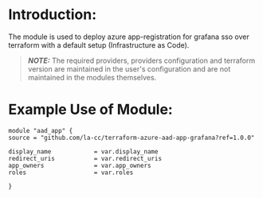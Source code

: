 # Introduction:

The module is used to deploy azure app-registration for grafana sso over terraform with a default setup (Infrastructure as Code).

> **_NOTE:_** The required providers, providers configuration and terraform version are maintained in the user's configuration and are not maintained in the modules themselves.

# Example Use of Module:

    module "aad_app" {
    source = "github.com/la-cc/terraform-azure-aad-app-grafana?ref=1.0.0"

    display_name            = var.display_name
    redirect_uris           = var.redirect_uris
    app_owners              = var.app_owners
    roles                   = var.roles

    }

